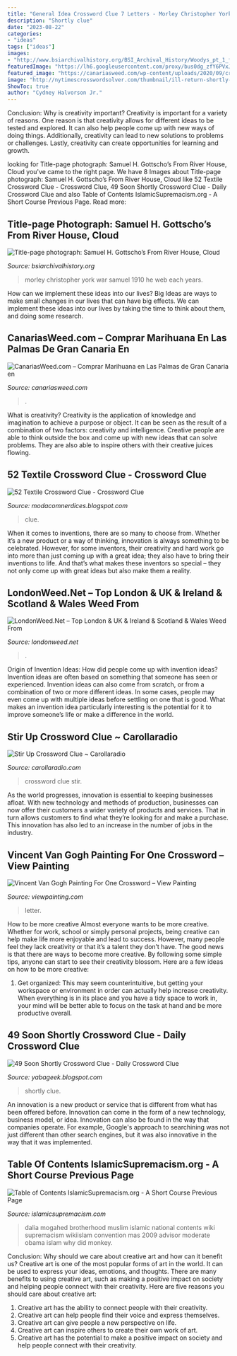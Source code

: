 ```yaml
---
title: "General Idea Crossword Clue 7 Letters - Morley Christopher York War Samuel 1910 He Web Each Years"
description: "Shortly clue"
date: "2023-08-22"
categories:
- "ideas"
tags: ["ideas"]
images:
- "http://www.bsiarchivalhistory.org/BSI_Archival_History/Woodys_pt_1_files/droppedImage_8.jpg"
featuredImage: "https://lh6.googleusercontent.com/proxy/bus0dg_zfY6PVxJwjDELspDcZ8kaWiYempTAWuIajI3YnT4tYeGjir4oVmvCPpR1nsRKotNNIe4SbjyatCUbc8iSvFJO9-qf6Z56k1hR=w1200-h630-p-k-no-nu"
featured_image: "https://canariasweed.com/wp-content/uploads/2020/09/cropped-209-canarias_400px-1-150x150.jpg"
image: "http://nytimescrosswordsolver.com/thumbnail/ill-return-shortly-in-a-text.png"
ShowToc: true
author: "Cydney Halvorson Jr."
---
```



Conclusion: Why is creativity important?
Creativity is important for a variety of reasons. One reason is that creativity allows for different ideas to be tested and explored. It can also help people come up with new ways of doing things. Additionally, creativity can lead to new solutions to problems or challenges. Lastly, creativity can create opportunities for learning and growth.

	

		
looking for Title-page photograph: Samuel H. Gottscho’s From River House, Cloud you've came to the right page. We have 8 Images about Title-page photograph: Samuel H. Gottscho’s From River House, Cloud like 52 Textile Crossword Clue - Crossword Clue, 49 Soon Shortly Crossword Clue - Daily Crossword Clue and also Table of Contents IslamicSupremacism.org - A Short Course Previous Page. Read more:
		
    
## Title-page Photograph: Samuel H. Gottscho’s From River House, Cloud

<img loading=lazy src="http://www.bsiarchivalhistory.org/BSI_Archival_History/Woodys_pt_1_files/droppedImage_8.jpg" onerror="this.onerror=null;this.src='https://tse1.mm.bing.net/th?id=OIP.dCxLWmfwbVOuk-_TxnH5awAAAA&amp;pid=15.1';" alt="Title-page photograph: Samuel H. Gottscho’s From River House, Cloud">

_Source: bsiarchivalhistory.org_

>morley christopher york war samuel 1910 he web each years. 

	

How can we implement these ideas into our lives?
Big Ideas are ways to make small changes in our lives that can have big effects. We can implement these ideas into our lives by taking the time to think about them, and doing some research.

    
## CanariasWeed.com – Comprar Marihuana En Las Palmas De Gran Canaria En

<img loading=lazy src="https://canariasweed.com/wp-content/uploads/2020/09/cropped-209-canarias_400px-1-150x150.jpg" onerror="this.onerror=null;this.src='https://tse4.mm.bing.net/th?id=OIP.lxTh0sdKLMVAvIix-BzdWwAAAA&amp;pid=15.1';" alt="CanariasWeed.com – Comprar Marihuana en Las Palmas de Gran Canaria en">

_Source: canariasweed.com_

>. 

	

What is creativity?
Creativity is the application of knowledge and imagination to achieve a purpose or object. It can be seen as the result of a combination of two factors: creativity and intelligence. Creative people are able to think outside the box and come up with new ideas that can solve problems. They are also able to inspire others with their creative juices flowing.

    
## 52 Textile Crossword Clue - Crossword Clue

<img loading=lazy src="https://lh6.googleusercontent.com/proxy/bus0dg_zfY6PVxJwjDELspDcZ8kaWiYempTAWuIajI3YnT4tYeGjir4oVmvCPpR1nsRKotNNIe4SbjyatCUbc8iSvFJO9-qf6Z56k1hR=w1200-h630-p-k-no-nu" onerror="this.onerror=null;this.src='https://tse1.mm.bing.net/th?id=OIP.xQJYdBQ8GSlzZCf6c1hx3gHaFt&amp;pid=15.1';" alt="52 Textile Crossword Clue - Crossword Clue">

_Source: modacomnerdices.blogspot.com_

>clue. 

	

When it comes to inventions, there are so many to choose from. Whether it’s a new product or a way of thinking, innovation is always something to be celebrated. However, for some inventors, their creativity and hard work go into more than just coming up with a great idea; they also have to bring their inventions to life. And that’s what makes these inventors so special – they not only come up with great ideas but also make them a reality.

    
## LondonWeed.Net – Top London &amp; UK &amp; Ireland &amp; Scotland &amp; Wales Weed From

<img loading=lazy src="http://comprarmarihuanamadrid.es/wp-content/uploads/2021/01/Diseno-sin-titulo-85.jpg" onerror="this.onerror=null;this.src='https://tse4.mm.bing.net/th?id=OIP.1lDPIRtZlyeOsBQcWpHpMgAAAA&amp;pid=15.1';" alt="LondonWeed.Net – Top London &amp; UK &amp; Ireland &amp; Scotland &amp; Wales Weed From">

_Source: londonweed.net_

>. 

	

Origin of Invention Ideas: How did people come up with invention ideas?
Invention ideas are often based on something that someone has seen or experienced. Invention ideas can also come from scratch, or from a combination of two or more different ideas. In some cases, people may even come up with multiple ideas before settling on one that is good. What makes an invention idea particularly interesting is the potential for it to improve someone’s life or make a difference in the world.

    
## Stir Up Crossword Clue ~ Carollaradio

<img loading=lazy src="https://carollaradio.com/g/001-unbelievable-stir-up-crossword-clue-highest-quality-1024_853.jpg" onerror="this.onerror=null;this.src='https://tse1.mm.bing.net/th?id=OIP.ZB552Ufi5S6dzEQEYm1LLAHaGK&amp;pid=15.1';" alt="Stir Up Crossword Clue ~ Carollaradio">

_Source: carollaradio.com_

>crossword clue stir. 

	

As the world progresses, innovation is essential to keeping businesses afloat. With new technology and methods of production, businesses can now offer their customers a wider variety of products and services. That in turn allows customers to find what they’re looking for and make a purchase. This innovation has also led to an increase in the number of jobs in the industry.

    
## Vincent Van Gogh Painting For One Crossword – View Painting

<img loading=lazy src="https://i.pinimg.com/474x/10/41/69/104169e532ca95e201229ee8cba4604f.jpg" onerror="this.onerror=null;this.src='https://tse3.mm.bing.net/th?id=OIP.gxNYh3fYMChGAin6MLehkQAAAA&amp;pid=15.1';" alt="Vincent Van Gogh Painting For One Crossword – View Painting">

_Source: viewpainting.com_

>letter. 

	

How to be more creative
Almost everyone wants to be more creative. Whether for work, school or simply personal projects, being creative can help make life more enjoyable and lead to success. However, many people feel they lack creativity or that it’s a talent they don’t have. The good news is that there are ways to become more creative. By following some simple tips, anyone can start to see their creativity blossom.
Here are a few ideas on how to be more creative:

1) Get organized: This may seem counterintuitive, but getting your workspace or environment in order can actually help increase creativity. When everything is in its place and you have a tidy space to work in, your mind will be better able to focus on the task at hand and be more productive overall.

    
## 49 Soon Shortly Crossword Clue - Daily Crossword Clue

<img loading=lazy src="http://nytimescrosswordsolver.com/thumbnail/ill-return-shortly-in-a-text.png" onerror="this.onerror=null;this.src='https://tse3.mm.bing.net/th?id=OIP.8JuZjmC44-T6SSL576IeHgHaC5&amp;pid=15.1';" alt="49 Soon Shortly Crossword Clue - Daily Crossword Clue">

_Source: yabageek.blogspot.com_

>shortly clue. 

	

An innovation is a new product or service that is different from what has been offered before. Innovation can come in the form of a new technology, business model, or idea. Innovation can also be found in the way that companies operate. For example, Google's approach to searchining was not just different than other search engines, but it was also innovative in the way that it was implemented.

    
## Table Of Contents IslamicSupremacism.org - A Short Course Previous Page

<img loading=lazy src="http://islamicsupremacism.com/Islamic_Supremacism/Muslim_Brotherhood_files/Dalia_Mogahed.JPG.jpg" onerror="this.onerror=null;this.src='https://tse4.mm.bing.net/th?id=OIP.fFRB5Jw4iOw6R6kSgz8CcQAAAA&amp;pid=15.1';" alt="Table of Contents IslamicSupremacism.org - A Short Course Previous Page">

_Source: islamicsupremacism.com_

>dalia mogahed brotherhood muslim islamic national contents wiki supremacism wikiislam convention mas 2009 advisor moderate obama islam why did monkey. 

	

Conclusion: Why should we care about creative art and how can it benefit us?
Creative art is one of the most popular forms of art in the world. It can be used to express your ideas, emotions, and thoughts. There are many benefits to using creative art, such as making a positive impact on society and helping people connect with their creativity. Here are five reasons you should care about creative art: 
1) Creative art has the ability to connect people with their creativity.
2) Creative art can help people find their voice and express themselves.
3) Creative art can give people a new perspective on life.
4) Creative art can inspire others to create their own work of art.
5) Creative art has the potential to make a positive impact on society and help people connect with their creativity.

